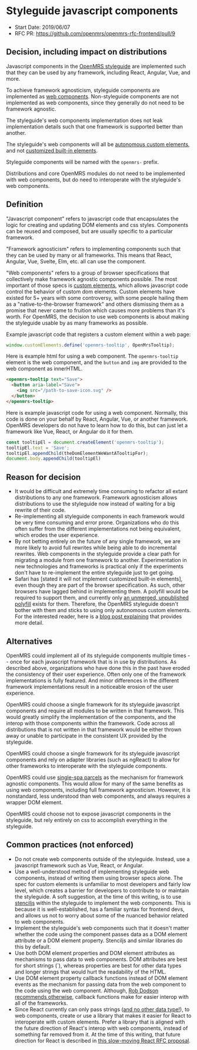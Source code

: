 # Styleguide javascript components
- Start Date: 2019/06/07
- RFC PR: https://github.com/openmrs/openmrs-rfc-frontend/pull/9

## Decision, including impact on distributions
Javascript components in the [OpenMRS styleguide](/text/0008-styleguide.md) are implemented such that
they can be used by any framework, including React, Angular, Vue, and more.

To achieve framework agnosticism, styleguide components are implemented as
[web components](https://developer.mozilla.org/en-US/docs/Web/Web_Components). Non-styleguide components are
not implemented as web components, since they generally do not need to be framework agnostic.

The styleguide's web components implementation does not leak implementation details such that one framework
is supported better than another.

The styleguide's web components will all be [autonomous custom elements](https://developer.mozilla.org/en-US/docs/Web/Web_Components/Using_custom_elements#High-level_view),
and not [customized built-in elements](https://developer.mozilla.org/en-US/docs/Web/Web_Components/Using_custom_elements#High-level_view).

Styleguide components will be named with the `openmrs-` prefix.

Distributions and core OpenMRS modules do not need to be implemented with web components, but do need to interoperate
with the styleguide's web components.

## Definition
"Javascript component" refers to javascript code that encapsulates the logic for creating and updating
DOM elements and css styles. Components can be reused and composed, but are usually specific to a particular framework.

"Framework agnosticism" refers to implementing components such that they can be used by many or all frameworks. This means
that React, Angular, Vue, Svelte, Elm, etc. all can use the component.

"Web components" refers to a group of browser specifications that collectively make framework agnostic components possible.
The most important of those specs is [custom elements](https://developer.mozilla.org/en-US/docs/Web/Web_Components/Using_custom_elements), which allows javascript code control the behavior of custom dom elements.
Custom elements have existed for 5+ years with some controversy, with some people hailing them as a "native-to-the-browser framework"
and others dismissing them as a promise that never came to fruition which causes more problems than it's worth. For OpenMRS, the
decision to use web components is about making the styleguide usable by as many frameworks as possible.

Example javascript code that registers a custom element within a web page:
```js
window.customElements.define('openmrs-tooltip', OpenMrsTooltip);
```

Here is example html for using a web component. The `openmrs-tooltip` element is the web component, and the `button` and `img` are provided to the web component
as innerHTML.
```html
<openmrs-tooltip text="Save">
  <button aria-label="Save">
    <img src="/path-to-save-icon.svg" />
  </button>
</openmrs-tooltip>
```

Here is example javascript code for using a web component. Normally, this code is done on your behalf by React, Angular, Vue, or another framework.
OpenMRS developers do not have to learn how to do this, but can just let a framework like Vue, React, or Angular do it for them.

```js
const tooltipEl = document.createElement('openmrs-tooltip');
tooltipEl.text = 'Save';
tooltipEl.appendChild(theDomElementWeWantATooltipFor);
document.body.appendChild(tooltipEl)
```

## Reason for decision
- It would be difficult and extremely time consuming to refactor all extant distributions to any one framework. Framework agnosticism allows
  distributions to use the styleguide now instead of waiting for a big rewrite of their code.
- Re-implementing all styleguide components in each framework would be very time consuming and error prone. Organizations who do this
  often suffer from the different implementations not being equivalent, which erodes the user experience.
- By not betting entirely on the future of any single framework, we are more likely to avoid full rewrites while being able to do
  incremental rewrites. Web components in the styleguide provide a clear path for migrating a module from one framework to another.
  Experimentation in new technologies and frameworks is practical only if the experiments don't have to re-implement the entire styleguide
  just to get going.
- Safari has [stated it will not implement customized built-in elements], even though they are part of the browser specification. As such,
  other browsers have lagged behind in implementing them. A polyfill would be required to support them, and currently only
  [an unmerged, unpublished polyfill](https://github.com/webcomponents/custom-elements/pull/88) exists for them. Therefore,
  the OpenMRS styleguide doesn't bother with them and sticks to using only autonomous custom elements. For the interested reader, here is
  a [blog post explaining](https://medium.com/canopy-tax/one-companys-relationship-with-custom-elements-d360baf3b253) that provides more detail.

## Alternatives
OpenMRS could implement all of its styleguide components multiple times -- once for each javascript framework that is in use by distributions.
As described above, organizations who have done this in the past have eroded the consistency of their user experience. Often only one of the
framework implementations is fully featured. And minor differences in the different framework implementations result in a noticeable
erosion of the user experience.

OpenMRS could choose a single framework for its styleguide javascript components and require all modules to be written in that framework.
This would greatly simplify the implementation of the components, and the interop with those components within the framework. Code across all
distributions that is not written in that framework would be either thrown away or unable to participate in the consistent UX provided by
the styleguide.

OpenMRS could choose a single framework for its styleguide javascript components and rely on adapter libraries (such as ngReact) to allow for other
frameworks to interoperate with the styleguide components.

OpenMRS could use [single-spa parcels](https://single-spa.js.org/docs/parcels-overview.html) as the mechanism for framework agnostic components.
This would allow for many of the same benefits as using web components, including full framework agnosticism. However, it is nonstandard, less
understood than web components, and always requires a wrapper DOM element.

OpenMRS could choose not to expose javascript components in the styleguide, but rely entirely on css to accomplish everything in the styleguide.

## Common practices (not enforced)
- Do not create web components outside of the styleguide. Instead, use a javascript framework such as Vue, React, or Angular.
- Use a well-understood method of implementing styleguide web components, instead of writing them using browser specs alone.
  The spec for custom elements is unfamiliar to most developers and fairly low level, which creates a barrier for developers to contribute
  to or maintain the styleguide. A soft suggestion, at the time of this writing, is to use [stenciljs](https://stenciljs.com/)
  within the styleguide to implement the web components. This is because it is well-established, has a familiar syntax for frontend devs,
  and allows us not to worry about some of the nuanced behavior related to web components.
- Implement the styleguide's web components such that it doesn't matter whether the code using the component passes data as a
  DOM element attribute or a DOM element property. Stenciljs and similar libraries do this by default.
- Use both DOM element properties and DOM element attributes as mechanisms to pass data to web components. DOM attributes are best for
  short strings (`<cps-tooltip text="Save">), whereas properties are best for other data types and longer strings that would hurt the
  readability of the HTML.
- Use DOM element property callback functions instead of DOM element events as the mechanism for passing data from the web component to
  the code using the web component. Although, [Rob Dodson recommends otherwise](https://robdodson.me/interoperable-custom-elements/),
  callback functions make for easier interop with all of the frameworks.
- Since React currently can only pass strings ([and no other data type!](https://reactjs.org/docs/web-components.html)), to web components,
  create or use a library that makes it easier for React to interoperate with custom elements. Prefer a library that is aligned with
  the future direction of React's interop with web components, instead of something far removed from it. At the time of this writing,
  that future direction for React is described in [this slow-moving React RFC proposal](https://github.com/reactjs/rfcs/pull/15).